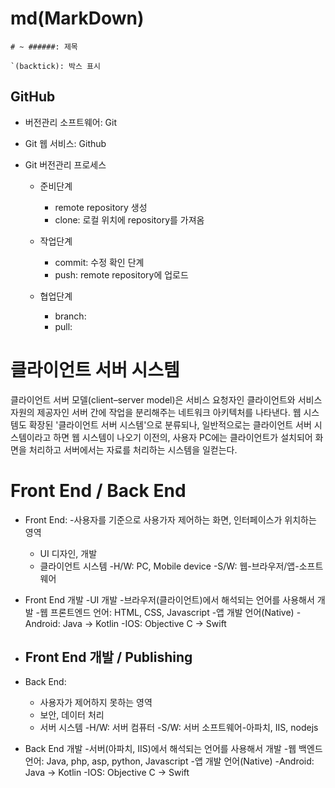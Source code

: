 # md(MarkDown)

```
# ~ ######: 제목

`(backtick): 박스 표시

```

## GitHub

- 버전관리 소프트웨어: Git
- Git 웹 서비스: Github

- Git 버전관리 프로세스
  - 준비단계
    - remote repository 생성
    - clone: 로컬 위치에 repository를 가져옴

  - 작업단계
    - commit: 수정 확인 단계
    - push: remote repository에 업로드

  - 협업단계
    - branch:
    - pull:

# 클라이언트 서버 시스템

클라이언트 서버 모델(client–server model)은 서비스 요청자인 클라이언트와 서비스 자원의 제공자인 서버 간에 작업을 분리해주는 네트워크 아키텍처를 나타낸다. 웹 시스템도 확장된 '클라이언트 서버 시스템'으로 분류되나, 일반적으로는 클라이언트 서버 시스템이라고 하면 웹 시스템이 나오기 이전의, 사용자 PC에는 클라이언트가 설치되어 화면을 처리하고 서버에서는 자료를 처리하는 시스템을 일컫는다.

# Front End / Back End

- Front End: 
  -사용자를 기준으로 사용가자 제어하는 화면, 인터페이스가 위치하는 영역
  - UI 디자인, 개발
  - 클라이언트 시스템
    -H/W: PC, Mobile device
    -S/W: 웹-브라우저/앱-소프트웨어
- Front End 개발
  -UI 개발 -브라우저(클라이언트)에서 해석되는 언어를 사용해서 개발 -웹 프론트엔드 언어: HTML, CSS, Javascript -앱 개발 언어(Native)
  -Android: Java -> Kotlin
  -IOS: Objective C -> Swift
- ## Front End 개발 / Publishing

- Back End:
  - 사용자가 제어하지 못하는 영역
  - 보안, 데이터 처리
  - 서버 시스템
    -H/W: 서버 컴퓨터
    -S/W: 서버 소프트웨어-아파치, IIS, nodejs
- Back End 개발 -서버(아파치, IIS)에서 해석되는 언어를 사용해서 개발 -웹 백엔드 언어: Java, php, asp, python, Javascript -앱 개발 언어(Native)
  -Android: Java -> Kotlin
  -IOS: Objective C -> Swift
